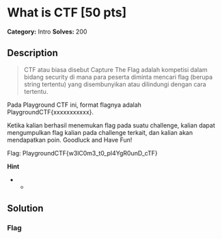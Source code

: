 # What is CTF [50 pts]

**Category:** Intro
**Solves:** 200

## Description
><p>CTF atau biasa disebut Capture The Flag adalah kompetisi dalam bidang security di mana para peserta diminta mencari flag (berupa string tertentu) yang disembunyikan atau dilindungi dengan cara tertentu.</p>
<p>Pada Playground CTF ini, format flagnya adalah PlaygroundCTF{xxxxxxxxxxx}. </p>
<p>
Ketika kalian berhasil menemukan flag pada suatu challenge, kalian dapat mengumpulkan flag kalian pada challenge terkait, dan kalian akan mendapatkan poin. Goodluck and Have Fun!
</p>

Flag: PlaygroundCTF{w3lC0m3_t0_pl4YgR0unD_cTF}

**Hint**
* -

## Solution

### Flag

